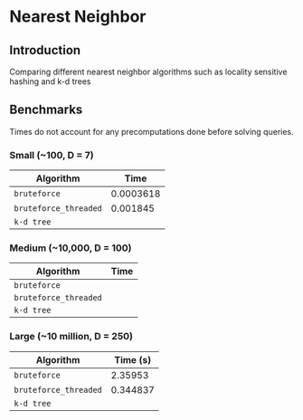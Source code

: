 # Nearest Neighbor
## Introduction
Comparing different nearest neighbor algorithms such as locality sensitive hashing and k-d trees 
## Benchmarks
Times do not account for any precomputations done before solving queries. 
### Small (~100, D = 7)
Algorithm | Time | 
--- | --- | 
`bruteforce` | 0.0003618
`bruteforce_threaded` | 0.001845
`k-d tree` | 

### Medium (~10,000, D = 100)
Algorithm | Time | 
--- | --- | 
`bruteforce` | 
`bruteforce_threaded` | 
`k-d tree` | 

### Large (~10 million, D = 250)
Algorithm | Time (s) | 
--- | --- | 
`bruteforce` | 2.35953
`bruteforce_threaded` | 0.344837
`k-d tree` | 
